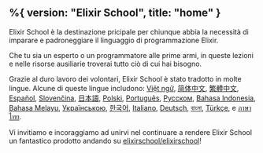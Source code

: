 %{
  version: "Elixir School",
  title: "home"
}
---

Elixir School è la destinazione pricipale per chiunque abbia la necessità di imparare e padroneggiare il linguaggio di programmazione Elixir.

Che tu sia un esperto o un programmatore alle prime armi, in queste lezioni e nelle risorse ausiliarie troverai tutto ciò di cui hai bisogno.

Grazie al duro lavoro dei volontari, Elixir School è stato tradotto in molte lingue. Alcune di queste lingue includono: [Việt ngữ][vi], [简体中文][zh-hans], [繁體中文][zh-hant], [Español][es], [Slovenčina][sk], [日本語][ja], [Polski][pl], [Português][pt], [Русском][ru], [Bahasa Indonesia][id], [Bahasa Melayu][ms], [Українською][uk], [한국어][ko], [Italiano][it], [Deutsch][de], [বাংলা][bn], [Türkçe][tr], e [ภาษาไทย][th].

Vi invitiamo e incoraggiamo ad unirvi nel continuare a rendere Elixir School un fantastico prodotto andando su [elixirschool/elixirschool](https://github.com/elixirschool/elixirschool)!

  [es]: /es/
  [it]: /it/
  [ja]: /ja/
  [ko]: /ko/
  [pl]: /pl/
  [pt]: /pt/
  [ru]: /ru/
  [sk]: /sk/
  [vi]: /vi/
  [id]: /id/
  [ms]: /ms/
  [uk]: /uk/
  [de]: /de/
  [bn]: /bn/
  [tr]: /tr/
  [th]: /th/
  [zh-hans]: /zh-hans/
  [zh-hant]: /zh-hant/
